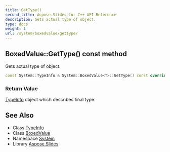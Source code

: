 ```yaml
---
title: GetType()
second_title: Aspose.Slides for C++ API Reference
description: Gets actual type of object.
type: docs
weight: 1
url: /system/boxedvalue/gettype/
---
```

## BoxedValue::GetType() const method


Gets actual type of object.

```cpp
const System::TypeInfo & System::BoxedValue<T>::GetType() const override
```


### Return Value

[TypeInfo](../../typeinfo/) object which describes final type.

## See Also

* Class [TypeInfo](../../typeinfo/)
* Class [BoxedValue](../)
* Namespace [System](../../)
* Library [Aspose.Slides](../../../)